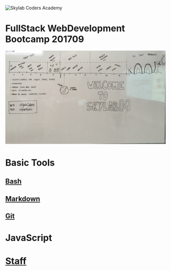 ![Skylab Coders Academy](http://www.skylabcoders.com/images/403/default.png "Skylab Coders Academy")

FullStack WebDevelopment Bootcamp 201709
========================================

![calendaro del curso](images/calendar.jpg)

# Basic Tools

## [Bash](topics/bash)

## [Markdown](topics/bash)

## [Git](topics/git)

# JavaScript

# [Staff](staff)